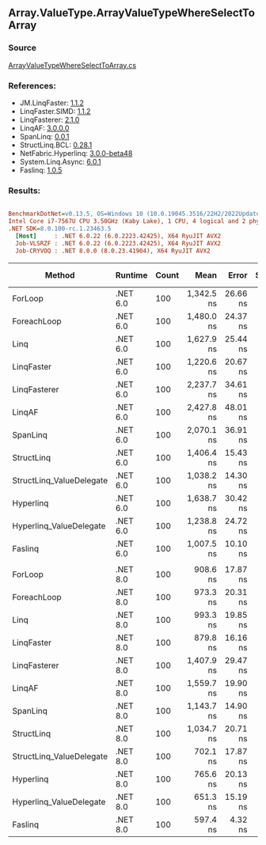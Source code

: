 ﻿## Array.ValueType.ArrayValueTypeWhereSelectToArray

### Source
[ArrayValueTypeWhereSelectToArray.cs](../LinqBenchmarks/Array/ValueType/ArrayValueTypeWhereSelectToArray.cs)

### References:
- JM.LinqFaster: [1.1.2](https://www.nuget.org/packages/JM.LinqFaster/1.1.2)
- LinqFaster.SIMD: [1.1.2](https://www.nuget.org/packages/LinqFaster.SIMD/1.0.3)
- LinqFasterer: [2.1.0](https://www.nuget.org/packages/LinqFasterer/2.1.0)
- LinqAF: [3.0.0.0](https://www.nuget.org/packages/LinqAF/3.0.0.0)
- SpanLinq: [0.0.1](https://www.nuget.org/packages/SpanLinq/0.0.1)
- StructLinq.BCL: [0.28.1](https://www.nuget.org/packages/StructLinq/0.28.1)
- NetFabric.Hyperlinq: [3.0.0-beta48](https://www.nuget.org/packages/NetFabric.Hyperlinq/3.0.0-beta48)
- System.Linq.Async: [6.0.1](https://www.nuget.org/packages/System.Linq.Async/6.0.1)
- Faslinq: [1.0.5](https://www.nuget.org/packages/Faslinq/1.0.5)

### Results:
``` ini

BenchmarkDotNet=v0.13.5, OS=Windows 10 (10.0.19045.3516/22H2/2022Update)
Intel Core i7-7567U CPU 3.50GHz (Kaby Lake), 1 CPU, 4 logical and 2 physical cores
.NET SDK=8.0.100-rc.1.23463.5
  [Host]     : .NET 6.0.22 (6.0.2223.42425), X64 RyuJIT AVX2
  Job-VLSRZF : .NET 6.0.22 (6.0.2223.42425), X64 RyuJIT AVX2
  Job-CRYVOQ : .NET 8.0.0 (8.0.23.41904), X64 RyuJIT AVX2


```
|                   Method |  Runtime | Count |       Mean |    Error |   StdDev |     Median |        Ratio | RatioSD |   Gen0 | Allocated | Alloc Ratio |
|------------------------- |--------- |------ |-----------:|---------:|---------:|-----------:|-------------:|--------:|-------:|----------:|------------:|
|                  ForLoop | .NET 6.0 |   100 | 1,342.5 ns | 26.66 ns | 30.70 ns | 1,338.8 ns |     baseline |         | 5.5237 |   11.3 KB |             |
|              ForeachLoop | .NET 6.0 |   100 | 1,480.0 ns | 24.37 ns | 19.03 ns | 1,480.5 ns | 1.10x slower |   0.03x | 5.5237 |   11.3 KB |  1.00x more |
|                     Linq | .NET 6.0 |   100 | 1,627.9 ns | 25.44 ns | 23.80 ns | 1,627.3 ns | 1.21x slower |   0.03x | 3.9291 |   8.03 KB |  1.41x less |
|               LinqFaster | .NET 6.0 |   100 | 1,220.6 ns | 20.67 ns | 25.38 ns | 1,214.3 ns | 1.10x faster |   0.03x | 4.7264 |   9.67 KB |  1.17x less |
|             LinqFasterer | .NET 6.0 |   100 | 2,237.7 ns | 34.61 ns | 30.68 ns | 2,233.6 ns | 1.66x slower |   0.05x | 6.0043 |   12.3 KB |  1.09x more |
|                   LinqAF | .NET 6.0 |   100 | 2,427.8 ns | 48.01 ns | 64.09 ns | 2,420.9 ns | 1.81x slower |   0.07x | 5.5084 |  11.27 KB |  1.00x less |
|                 SpanLinq | .NET 6.0 |   100 | 2,070.1 ns | 36.91 ns | 61.67 ns | 2,065.5 ns | 1.55x slower |   0.07x | 5.5237 |   11.3 KB |  1.00x more |
|               StructLinq | .NET 6.0 |   100 | 1,406.4 ns | 15.43 ns | 12.89 ns | 1,409.9 ns | 1.05x slower |   0.03x | 1.7052 |   3.49 KB |  3.23x less |
| StructLinq_ValueDelegate | .NET 6.0 |   100 | 1,038.2 ns | 14.30 ns | 12.68 ns | 1,040.3 ns | 1.30x faster |   0.03x | 1.6575 |    3.4 KB |  3.32x less |
|                Hyperlinq | .NET 6.0 |   100 | 1,638.7 ns | 30.42 ns | 25.40 ns | 1,631.9 ns | 1.22x slower |   0.03x | 1.6575 |    3.4 KB |  3.32x less |
|  Hyperlinq_ValueDelegate | .NET 6.0 |   100 | 1,238.8 ns | 24.72 ns | 39.21 ns | 1,226.2 ns | 1.09x faster |   0.05x | 1.6575 |    3.4 KB |  3.32x less |
|                  Faslinq | .NET 6.0 |   100 | 1,007.5 ns | 10.10 ns |  8.44 ns | 1,011.2 ns | 1.33x faster |   0.03x | 3.0670 |   6.27 KB |  1.80x less |
|                          |          |       |            |          |          |            |              |         |        |           |             |
|                  ForLoop | .NET 8.0 |   100 |   908.6 ns | 17.87 ns | 19.12 ns |   902.5 ns |     baseline |         | 5.5246 |   11.3 KB |             |
|              ForeachLoop | .NET 8.0 |   100 |   973.3 ns | 20.31 ns | 58.28 ns |   972.4 ns | 1.02x slower |   0.05x | 5.5246 |   11.3 KB |  1.00x more |
|                     Linq | .NET 8.0 |   100 |   993.3 ns | 19.85 ns | 55.65 ns |   967.6 ns | 1.10x slower |   0.06x | 3.9291 |   8.03 KB |  1.41x less |
|               LinqFaster | .NET 8.0 |   100 |   879.8 ns | 16.16 ns | 12.61 ns |   877.6 ns | 1.04x faster |   0.03x | 4.7274 |   9.67 KB |  1.17x less |
|             LinqFasterer | .NET 8.0 |   100 | 1,407.9 ns | 29.47 ns | 82.64 ns | 1,392.1 ns | 1.61x slower |   0.10x | 6.0043 |   12.3 KB |  1.09x more |
|                   LinqAF | .NET 8.0 |   100 | 1,559.7 ns | 19.90 ns | 20.43 ns | 1,552.0 ns | 1.72x slower |   0.04x | 5.5084 |  11.27 KB |  1.00x less |
|                 SpanLinq | .NET 8.0 |   100 | 1,143.7 ns | 14.90 ns | 13.21 ns | 1,144.0 ns | 1.26x slower |   0.03x | 5.5237 |   11.3 KB |  1.00x more |
|               StructLinq | .NET 8.0 |   100 | 1,034.7 ns | 20.71 ns | 58.42 ns | 1,012.9 ns | 1.16x slower |   0.05x | 1.7052 |   3.49 KB |  3.23x less |
| StructLinq_ValueDelegate | .NET 8.0 |   100 |   702.1 ns | 17.87 ns | 51.56 ns |   683.3 ns | 1.34x faster |   0.14x | 1.6575 |    3.4 KB |  3.32x less |
|                Hyperlinq | .NET 8.0 |   100 |   765.6 ns | 20.13 ns | 57.43 ns |   745.0 ns | 1.12x faster |   0.06x | 1.6575 |    3.4 KB |  3.32x less |
|  Hyperlinq_ValueDelegate | .NET 8.0 |   100 |   651.3 ns | 15.19 ns | 42.85 ns |   660.3 ns | 1.34x faster |   0.06x | 1.6575 |    3.4 KB |  3.32x less |
|                  Faslinq | .NET 8.0 |   100 |   597.4 ns |  4.32 ns |  3.61 ns |   597.5 ns | 1.53x faster |   0.04x | 3.0670 |   6.27 KB |  1.80x less |
